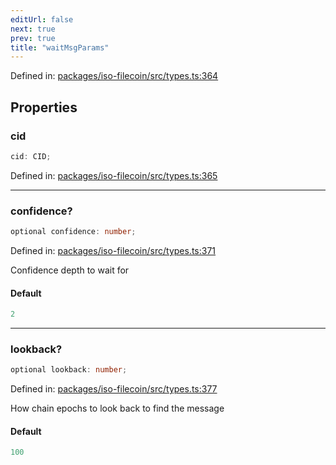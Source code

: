 ```yaml
---
editUrl: false
next: true
prev: true
title: "waitMsgParams"
---
```


Defined in: [packages/iso-filecoin/src/types.ts:364](https://github.com/hugomrdias/filecoin/blob/main/packages/iso-filecoin/src/types.ts#L364)

## Properties

### cid

```ts
cid: CID;
```

Defined in: [packages/iso-filecoin/src/types.ts:365](https://github.com/hugomrdias/filecoin/blob/main/packages/iso-filecoin/src/types.ts#L365)

***

### confidence?

```ts
optional confidence: number;
```

Defined in: [packages/iso-filecoin/src/types.ts:371](https://github.com/hugomrdias/filecoin/blob/main/packages/iso-filecoin/src/types.ts#L371)

Confidence depth to wait for

#### Default

```ts
2
```

***

### lookback?

```ts
optional lookback: number;
```

Defined in: [packages/iso-filecoin/src/types.ts:377](https://github.com/hugomrdias/filecoin/blob/main/packages/iso-filecoin/src/types.ts#L377)

How chain epochs to look back to find the message

#### Default

```ts
100
```
